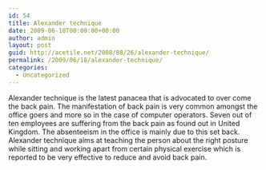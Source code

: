 ```yaml
---
id: 54
title: Alexander technique
date: 2009-06-18T00:00:00+00:00
author: admin
layout: post
guid: http://acetile.net/2008/08/26/alexander-technique/
permalink: /2009/06/18/alexander-technique/
categories:
  - Uncategorized
---
```

Alexander technique is the latest panacea that is advocated to over come the back pain. The manifestation of back pain is very common amongst the office goers and more so in the case of computer operators. Seven out of ten employees are suffering from the back pain as found out in United Kingdom. The absenteeism in the office is mainly due to this set back. Alexander technique aims at teaching the person about the right posture while sitting and working apart from certain physical exercise which is reported to be very effective to reduce and avoid back pain.